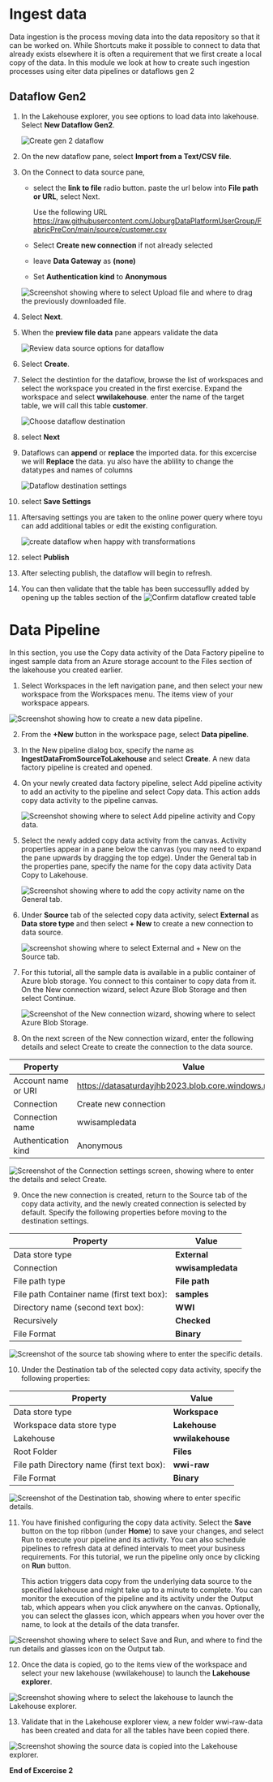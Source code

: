 # Ingest data

Data ingestion is the process moving data into the data repository so that it can be worked on. While Shortcuts make it possible to connect to data that already exists elsewhere it is often a requirement that we first create a local copy of the data. In this module we look at how to create such ingestion processes using eiter data pipelines or dataflows gen 2 

## Dataflow Gen2

1. In the Lakehouse explorer, you see options to load data into lakehouse. Select **New Dataflow Gen2**.

    ![Create gen 2 dataflow](/images/create-dataflow-gen2.png)

2. On the new dataflow pane, select **Import from a Text/CSV file**.


3. On the Connect to data source pane, 
    -   select the **link to file** radio button. paste the url below into **File path or URL**, select Next.

        Use the following URL
        https://raw.githubusercontent.com/JoburgDataPlatformUserGroup/FabricPreCon/main/source/customer.csv
    - Select **Create new connection** if not already selected
    - leave **Data Gateway** as **(none)**
    - Set **Authentication kind** to **Anonymous**

    ![Screenshot showing where to select Upload file and where to drag the previously downloaded file.](/images/dataflow-source.png)

4. Select **Next**.

5. When the **preview file data** pane appears validate the data 

    ![Review data source options for dataflow](/images/dataflow-reviewdata.png)

6. Select **Create**.

7. Select the destintion for the dataflow, browse the list of workspaces and select the workspace you created in the first exercise. Expand the workspace and select **wwilakehouse**. enter the name of the target table, we will call this table **customer**. 

    ![Choose dataflow destination](/images/dataflow-choose-destination.png)

8. select **Next**

9. Dataflows can **append** or **replace** the imported data. for this excercise we will **Replace** the data. yu also have the ablility to change the datatypes and names of columns

    ![Dataflow destination settings](/images/dataflow-destination-settings.png)

10. select **Save Settings**

11. Aftersaving settings you are taken to the online power query where toyu can add additional tables or edit the existing configuration.

    ![create dataflow when happy with transformations](/images/dataflow-publish.png)

12. select **Publish**

13. After selecting publish, the dataflow will begin to refresh.

14. You can then validate that the table has been successuflly added by opening up the tables section of the 
    ![Confirm dataflow created table ](/images/dataflow-confirm-new-table.png)


# Data Pipeline

In this section, you use the Copy data activity of the Data Factory pipeline to ingest sample data from an Azure storage account to the Files section of the lakehouse you created earlier.

1. Select Workspaces in the left navigation pane, and then select your new workspace from the Workspaces menu. The items view of your workspace appears.

![Screenshot showing how to create a new data pipeline.](/images/create-data-pipeline.png)

2. From the **+New** button in the workspace page, select **Data pipeline**.

3. In the New pipeline dialog box, specify the name as **IngestDataFromSourceToLakehouse** and select **Create**. A new data factory pipeline is created and opened.

4. On your newly created data factory pipeline, select Add pipeline activity to add an activity to the pipeline and select Copy data. This action adds copy data activity to the pipeline canvas.

    ![Screenshot showing where to select Add pipeline activity and Copy data.](/images/pipeline-copy-data.png)

5. Select the newly added copy data activity from the canvas. Activity properties appear in a pane below the canvas (you may need to expand the pane upwards by dragging the top edge). Under the General tab in the properties pane, specify the name for the copy data activity Data Copy to Lakehouse.

    ![Screenshot showing where to add the copy activity name on the General tab.](/images/data-copy-to-lakehouse.png)

6. Under **Source** tab of the selected copy data activity, select **External** as **Data store type** and then select **+ New** to create a new connection to data source.

    ![screenshot showing where to select External and + New on the Source tab.](/images/data-store-source-external.png)

7. For this tutorial, all the sample data is available in a public container of Azure blob storage. You connect to this container to copy data from it. On the New connection wizard, select Azure Blob Storage and then select Continue.

    ![Screenshot of the New connection wizard, showing where to select Azure Blob Storage.](/images/new-connection-azure-blob-storage.png)

8. On the next screen of the New connection wizard, enter the following details and select Create to create the connection to the data source.

Property | Value
---|---
Account name or URI	| https://datasaturdayjhb2023.blob.core.windows.net/samples
Connection	| Create new connection
Connection name	| wwisampledata
Authentication kind	| Anonymous

![Screenshot of the Connection settings screen, showing where to enter the details and select Create.](/images/connection-settings-details.png)

9. Once the new connection is created, return to the Source tab of the copy data activity, and the newly created connection is selected by default. Specify the following properties before moving to the destination settings.

Property | Value
---|---
Data store type	| **External**
Connection	| **wwisampledata**
File path type	| **File path**
File path	Container name (first text box): | **samples**
Directory name (second text box): | **WWI**
Recursively	| **Checked**
File Format	| **Binary**

![Screenshot of the source tab showing where to enter the specific details.](/images/source-tab-details.png)

10. Under the Destination tab of the selected copy data activity, specify the following properties:

Property |	Value
---|---
Data store type | **Workspace**
Workspace data store type	|**Lakehouse**
Lakehouse	|**wwilakehouse**
Root Folder	|**Files**
File path	Directory name (first text box): | **wwi-raw**
File Format	| **Binary**

![Screenshot of the Destination tab, showing where to enter specific details.](/images/destination-tab-details.png)

11. You have finished configuring the copy data activity. Select the **Save** button on the top ribbon (under **Home**) to save your changes, and select Run to execute your pipeline and its activity. You can also schedule pipelines to refresh data at defined intervals to meet your business requirements. For this tutorial, we run the pipeline only once by clicking on **Run** button.

    This action triggers data copy from the underlying data source to the specified lakehouse and might take up to a minute to complete. You can monitor the execution of the pipeline and its activity under the Output tab, which appears when you click anywhere on the canvas. Optionally, you can select the glasses icon, which appears when you hover over the name, to look at the details of the data transfer.

![Screenshot showing where to select Save and Run, and where to find the run details and glasses icon on the Output tab.](/images/save-run-output-tab.png)

12. Once the data is copied, go to the items view of the workspace and select your new lakehouse (wwilakehouse) to launch the **Lakehouse explorer**.

![Screenshot showing where to select the lakehouse to launch the Lakehouse explorer.](/images/item-view-select-lakehouse.png)

13. Validate that in the Lakehouse explorer view, a new folder wwi-raw-data has been created and data for all the tables have been copied there.

![Screenshot showing the source data is copied into the Lakehouse explorer.](/images/validate-destination-table.png)

**End of Excercise 2**